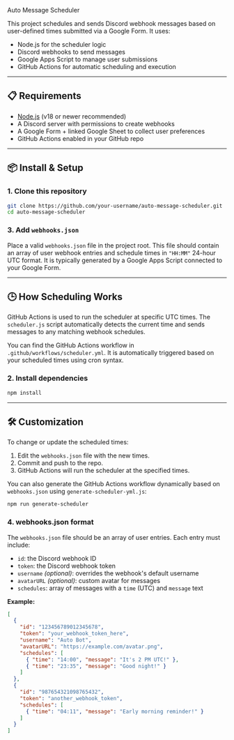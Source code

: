 Auto Message Scheduler

This project schedules and sends Discord webhook messages based on user-defined times submitted via a Google Form. It uses:

- Node.js for the scheduler logic  
- Discord webhooks to send messages  
- Google Apps Script to manage user submissions  
- GitHub Actions for automatic scheduling and execution  

---

## 📋 Requirements

- [Node.js](https://nodejs.org/) (v18 or newer recommended)  
- A Discord server with permissions to create webhooks  
- A Google Form + linked Google Sheet to collect user preferences
- GitHub Actions enabled in your GitHub repo  

---

## 📦 Install & Setup

### 1. Clone this repository

```bash
git clone https://github.com/your-username/auto-message-scheduler.git
cd auto-message-scheduler
```

### 3. Add `webhooks.json`

Place a valid `webhooks.json` file in the project root. This file should contain an array of user webhook entries and schedule times in `"HH:MM"` 24-hour UTC format. It is typically generated by a Google Apps Script connected to your Google Form.

---

## 🕒 How Scheduling Works

GitHub Actions is used to run the scheduler at specific UTC times. The `scheduler.js` script automatically detects the current time and sends messages to any matching webhook schedules.

You can find the GitHub Actions workflow in `.github/workflows/scheduler.yml`. It is automatically triggered based on your scheduled times using cron syntax.


### 2. Install dependencies

```bash
npm install
```
---

## 🛠 Customization

To change or update the scheduled times:
1. Edit the `webhooks.json` file with the new times.
2. Commit and push to the repo.
3. GitHub Actions will run the scheduler at the specified times.

You can also generate the GitHub Actions workflow dynamically based on `webhooks.json` using `generate-scheduler-yml.js`:

```bash
npm run generate-scheduler
```

### 4. webhooks.json format

The `webhooks.json` file should be an array of user entries. Each entry must include:

- `id`: the Discord webhook ID  
- `token`: the Discord webhook token  
- `username` *(optional)*: overrides the webhook's default username  
- `avatarURL` *(optional)*: custom avatar for messages  
- `schedules`: array of messages with a `time` (UTC) and `message` text

**Example:**

```json
[
  {
    "id": "123456789012345678",
    "token": "your_webhook_token_here",
    "username": "Auto Bot",
    "avatarURL": "https://example.com/avatar.png",
    "schedules": [
      { "time": "14:00", "message": "It's 2 PM UTC!" },
      { "time": "23:35", "message": "Good night!" }
    ]
  },
  {
    "id": "987654321098765432",
    "token": "another_webhook_token",
    "schedules": [
      { "time": "04:11", "message": "Early morning reminder!" }
    ]
  }
]
```
